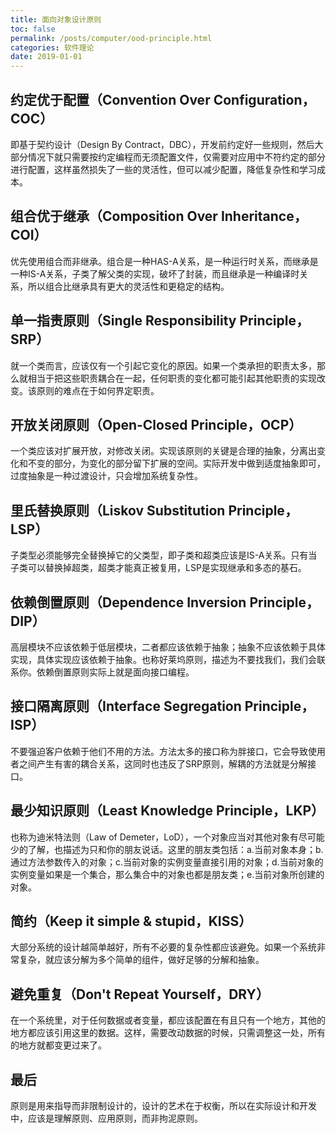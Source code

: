 ```yaml
---
title: 面向对象设计原则
toc: false
permalink: /posts/computer/ood-principle.html
categories: 软件理论
date: 2019-01-01
---
```


## 约定优于配置（Convention Over Configuration，COC）

即基于契约设计（Design By Contract，DBC），开发前约定好一些规则，然后大部分情况下就只需要按约定编程而无须配置文件，仅需要对应用中不符约定的部分进行配置，这样虽然损失了一些的灵活性，但可以减少配置，降低复杂性和学习成本。

## 组合优于继承（Composition Over Inheritance，COI）

优先使用组合而非继承。组合是一种HAS-A关系，是一种运行时关系，而继承是一种IS-A关系，子类了解父类的实现，破坏了封装，而且继承是一种编译时关系，所以组合比继承具有更大的灵活性和更稳定的结构。

## 单一指责原则（Single Responsibility Principle，SRP）

就一个类而言，应该仅有一个引起它变化的原因。如果一个类承担的职责太多，那么就相当于把这些职责耦合在一起，任何职责的变化都可能引起其他职责的实现改变。该原则的难点在于如何界定职责。

## 开放关闭原则（Open-Closed Principle，OCP）

一个类应该对扩展开放，对修改关闭。实现该原则的关键是合理的抽象，分离出变化和不变的部分，为变化的部分留下扩展的空间。实际开发中做到适度抽象即可，过度抽象是一种过渡设计，只会增加系统复杂性。

## 里氏替换原则（Liskov Substitution Principle，LSP）

子类型必须能够完全替换掉它的父类型，即子类和超类应该是IS-A关系。只有当子类可以替换掉超类，超类才能真正被复用，LSP是实现继承和多态的基石。

## 依赖倒置原则（Dependence Inversion Principle，DIP）

高层模块不应该依赖于低层模块，二者都应该依赖于抽象；抽象不应该依赖于具体实现，具体实现应该依赖于抽象。也称好莱坞原则，描述为不要找我们，我们会联系你。依赖倒置原则实际上就是面向接口编程。

## 接口隔离原则（Interface Segregation Principle，ISP）

不要强迫客户依赖于他们不用的方法。方法太多的接口称为胖接口，它会导致使用者之间产生有害的耦合关系，这同时也违反了SRP原则，解耦的方法就是分解接口。

## 最少知识原则（Least Knowledge Principle，LKP）

也称为迪米特法则（Law of Demeter，LoD），一个对象应当对其他对象有尽可能少的了解，也描述为只和你的朋友说话。这里的朋友类包括：a.当前对象本身；b.通过方法参数传入的对象；c.当前对象的实例变量直接引用的对象；d.当前对象的实例变量如果是一个集合，那么集合中的对象也都是朋友类；e.当前对象所创建的对象。

## 简约（Keep it simple & stupid，KISS）

大部分系统的设计越简单越好，所有不必要的复杂性都应该避免。如果一个系统非常复杂，就应该分解为多个简单的组件，做好足够的分解和抽象。

## 避免重复（Don't Repeat Yourself，DRY）

在一个系统里，对于任何数据或者变量，都应该配置在有且只有一个地方，其他的地方都应该引用这里的数据。这样，需要改动数据的时候，只需调整这一处，所有的地方就都变更过来了。

## 最后

原则是用来指导而非限制设计的，设计的艺术在于权衡，所以在实际设计和开发中，应该是理解原则、应用原则，而非拘泥原则。
